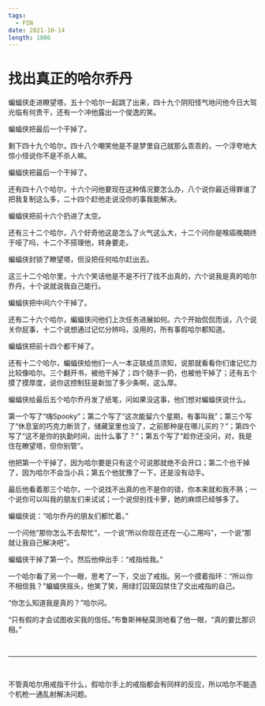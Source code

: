 ```yaml
---
tags:
  - FIN
date: 2021-10-14
length: 1086
---
```


# 找出真正的哈尔乔丹

蝙蝠侠走进瞭望塔，五十个哈尔一起跳了出来，四十九个阴阳怪气地问他今日大驾光临有何贵干，还有一个冲他露出一个俊逸的笑。

蝙蝠侠把最后一个干掉了。

剩下四十九个哈尔，四十八个嘲笑他是不是梦里自己就那么乖乖的，一个浮夸地大惊小怪说你不是不杀人嘛。

蝙蝠侠把最后一个干掉了。

还有四十八个哈尔，十六个问他要现在这种情况要怎么办，八个说你最近得罪谁了把我复制这么多，二十四个赶他走说没你的事我能解决。

蝙蝠侠把前十六个扔进了太空。

还有三十二个哈尔，八个好奇他这是怎么了火气这么大，十二个问你是喉癌晚期终于哑了吗，十二个不搭理他，转身要走。

蝙蝠侠封锁了瞭望塔，但没把任何哈尔赶出去。

这三十二个哈尔里，十六个笑话他是不是不行了找不出真的，六个说我是真的哈尔乔丹，十个说就说我自己能行。

蝙蝠侠把中间六个干掉了。

还有二十六个哈尔，蝙蝠侠问他们上次任务进展如何。六个开始侃侃而谈，八个说关你屁事，十二个说想通过记忆分辨吗，没用的，所有事假哈尔都知道。

蝙蝠侠把前十四个都干掉了。

还有十二个哈尔，蝙蝠侠给他们一人一本正联成员须知，说那就看看你们谁记忆力比较像哈尔。三个翻开书，被他干掉了；四个随手一扔，也被他干掉了；还有五个摸了摸厚度，说你这控制狂是新加了多少条啊，这么厚。

蝙蝠侠给最后五个哈尔乔丹发了纸笔，问如果没这事，他们想对蝙蝠侠说什么。

第一个写了“嗨Spooky”；第二个写了“这次能留六个星期，有事叫我”；第三个写了“休息室的巧克力断货了，储藏室里也没了，之前那种是在哪儿买的？”；第四个写了“这不是你的执勤时间，出什么事了？”；第五个写了“趁你还没问，对，我是住在瞭望塔，但你别管”。

他把第一个干掉了，因为哈尔要是只有这个可说那就绝不会开口；第二个也干掉了，因为哈尔不会当小兵；第五个他犹豫了一下，还是没有动手。

最后他看着那三个哈尔，一个说找不出真的也不是你的错，你本来就和我不熟；一个说你可以叫我的朋友们来试试；一个说但别找卡萝，她的麻烦已经够多了。

蝙蝠侠说：“哈尔乔丹的朋友们都忙着。”

一个问他“那你怎么不去帮忙”，一个说“所以你现在还在一心二用吗”，一个说“那就让我自己解决吧”。

蝙蝠侠干掉了第一个。然后他伸出手：“戒指给我。”

一个哈尔看了另一个一眼，思考了一下，交出了戒指。另一个摸着指环：“所以你不相信我？”蝙蝠侠摇头，他笑了笑，用绿灯囚笼囚禁住了交出戒指的自己。

“你怎么知道我是真的？”哈尔问。

“只有假的才会试图收买我的信任。”布鲁斯神秘莫测地看了他一眼，“真的要比那识相。”

<br>

------

<br>

不管真哈尔用戒指干什么，假哈尔手上的戒指都会有同样的反应，所以哈尔不能造个机枪一通乱射解决问题。
